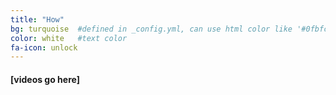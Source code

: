 ```yaml
---
title: "How"
bg: turquoise  #defined in _config.yml, can use html color like '#0fbfcf'
color: white   #text color
fa-icon: unlock
---
```


#### [videos go here]